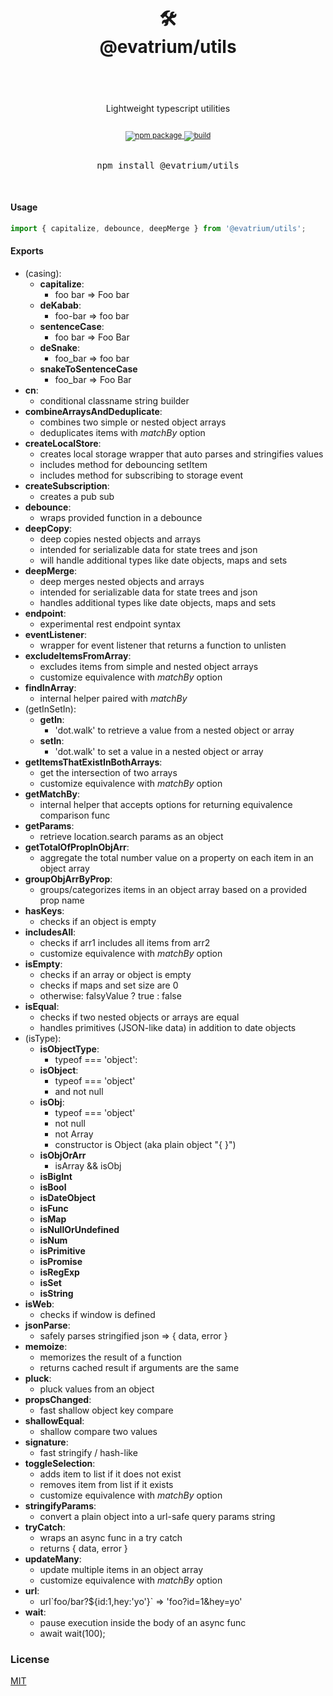 <div align="center">
  <h1>
    <br/>
    <br/>
    	🛠
    <br />
    @evatrium/utils
    <br />
    <br />
  </h1>
	<br />
	Lightweight typescript utilities
  <sup>
    <br />
    <br />
    <br />
    <a href="https://www.npmjs.com/package/@evatrium/utils">
       <img src="https://img.shields.io/npm/v/@evatrium/utils.svg" alt="npm package" />
    </a>
		<a href="https://github.com/evatrium/utils/actions">
			<img src="https://github.com/evatrium/utils/actions/workflows/npm-publish.yml/badge.svg" alt="build" />
		</a>
  </sup>
  <br />
  <br />

  <pre>npm install @evatrium/utils</pre>
  <br />
</div>


#### Usage
```typescript
import { capitalize, debounce, deepMerge } from '@evatrium/utils';
```

#### Exports

- (casing):
  - **capitalize**: 
    - foo bar => Foo bar
  - **deKabab**: 
    - foo-bar => foo bar
  - **sentenceCase**:
    - foo bar => Foo Bar
  - **deSnake**: 
    - foo_bar => foo bar
  - **snakeToSentenceCase**
    - foo_bar => Foo Bar
- **cn**:
  - conditional classname string builder
- **combineArraysAndDeduplicate**:
  - combines two simple or nested object arrays
  - deduplicates items with *matchBy* option
- **createLocalStore**:
  - creates local storage wrapper that auto parses and stringifies values
  - includes method for debouncing setItem
  - includes method for subscribing to storage event
- **createSubscription**:
	- creates a pub sub 
- **debounce**:
  - wraps provided function in a debounce
- **deepCopy**:
	- deep copies nested objects and arrays
  - intended for serializable data for state trees and json
  - will handle additional types like date objects, maps and sets
- **deepMerge**:
  - deep merges nested objects and arrays
  - intended for serializable data for state trees and json
  - handles additional types like date objects, maps and sets
- **endpoint**:
	- experimental rest endpoint syntax 
- **eventListener**:
	- wrapper for event listener that returns a function to unlisten
- **excludeItemsFromArray**:
	- excludes items from simple and nested object arrays
  - customize equivalence with *matchBy* option
- **findInArray**:
  - internal helper paired with *matchBy*
- (getInSetIn):
  - **getIn**:
    - 'dot.walk' to retrieve a value from a nested object or array
  - **setIn**:
    - 'dot.walk' to set a value in a nested object or array
- **getItemsThatExistInBothArrays**:
  - get the intersection of two arrays
  - customize equivalence with *matchBy* option
- **getMatchBy**:
  - internal helper that accepts options for returning equivalence comparison func
- **getParams**:
  - retrieve location.search params as an object
- **getTotalOfPropInObjArr**:
	- aggregate the total number value on a property on each item in an object array 
- **groupObjArrByProp**:
  - groups/categorizes items in an object array based on a provided prop name
- **hasKeys**:
  - checks if an object is empty
- **includesAll**:
  - checks if arr1 includes all items from arr2
  - customize equivalence with *matchBy* option
- **isEmpty**:
	- checks if an array or object is empty
  - checks if maps and set size are 0
  - otherwise: falsyValue ? true : false
- **isEqual**:
	- checks if two nested objects or arrays are equal
  - handles primitives (JSON-like data) in addition to date objects
- (isType):
  - **isObjectType**: 
    - typeof === 'object': 
  - **isObject**: 
    - typeof === 'object'
    - and not null
  - **isObj**: 
    - typeof === 'object'
    - not null
    - not Array 
    - constructor is Object (aka plain object "{ }")
  - **isObjOrArr**
    - isArray && isObj
  - **isBigInt**
  - **isBool**
  - **isDateObject**
  - **isFunc**
  - **isMap**
  - **isNullOrUndefined**
  - **isNum**
  - **isPrimitive**
  - **isPromise**
  - **isRegExp**
  - **isSet**
  - **isString**
- **isWeb**: 
  - checks if window is defined
- **jsonParse**:
  - safely parses stringified json => { data, error }
- **memoize**:
	- memorizes the result of a function
  - returns cached result if arguments are the same 
- **pluck**:
  - pluck values from an object
- **propsChanged**:
  - fast shallow object key compare
- **shallowEqual**:
  - shallow compare two values
- **signature**:
  - fast stringify / hash-like
- **toggleSelection**:
  - adds item to list if it does not exist
  - removes item from list if it exists
  - customize equivalence with *matchBy* option
- **stringifyParams**:
  - convert a plain object into a url-safe query params string
- **tryCatch**:
	- wraps an async func in a try catch
  - returns { data, error }
- **updateMany**:
	- update multiple items in an object array
	- customize equivalence with *matchBy* option
- **url**:
  - url\`foo/bar?${id:1,hey:'yo'}` => 'foo?id=1&hey=yo'
- **wait**:
  - pause execution inside the body of an async func
  - await wait(100); 


		
### License
[MIT](https://choosealicense.com/licenses/mit/)
